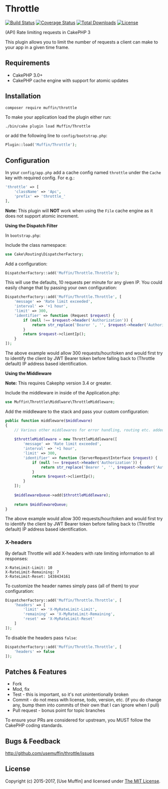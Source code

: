 # Throttle

[![Build Status](https://img.shields.io/travis/UseMuffin/Throttle/master.svg?style=flat-square)](https://travis-ci.org/UseMuffin/Throttle)
[![Coverage Status](https://img.shields.io/codecov/c/github/UseMuffin/Throttle.svg?style=flat-square)](https://codecov.io/github/UseMuffin/Throttle)
[![Total Downloads](https://img.shields.io/packagist/dt/muffin/throttle.svg?style=flat-square)](https://packagist.org/packages/muffin/throttle)
[![License](https://img.shields.io/badge/license-MIT-blue.svg?style=flat-square)](LICENSE)

(API) Rate limiting requests in CakePHP 3

This plugin allows you to limit the number of requests a client can make to your
app in a given time frame.

## Requirements

- CakePHP 3.0+
- CakePHP cache engine with support for atomic updates

## Installation

```
composer require muffin/throttle
```
To make your application load the plugin either run:

```bash
./bin/cake plugin load Muffin/Throttle
```

or add the following line to ``config/bootstrap.php``:

```php
Plugin::load('Muffin/Throttle');
```

## Configuration

In your `config/app.php` add a cache config named `throttle` under the `Cache` key
with required config. For e.g.:

```php
'throttle' => [
    'className' => 'Apc',
    'prefix' => 'throttle_'
],
```

**Note:** This plugin will **NOT** work when using the `File` cache engine as it
does not support atomic increment.

**Using the Dispatch Filter**

In `bootstrap.php`:

Include the class namespace:

```php
use Cake\Routing\DispatcherFactory;
```

Add a configuration:

```php
DispatcherFactory::add('Muffin/Throttle.Throttle');
```

This will use the defaults, 10 requests per minute for any given IP. You could
easily change that by passing your own configuration:

```php
DispatcherFactory::add('Muffin/Throttle.Throttle', [
    'message' => 'Rate limit exceeded',
    'interval' => '+1 hour',
    'limit' => 300,
    'identifier' => function (Request $request) {
        if (null !== $request->header('Authorization')) {
            return str_replace('Bearer ', '', $request->header('Authorization'));
        }
        return $request->clientIp();
    }
]);
```

The above example would allow 300 requests/hour/token and would first try to
identify the client by JWT Bearer token before falling back to
(Throttle default) IP address based identification.

**Using the Middleware**

**Note:** This requires Cakephp version 3.4 or greater.  

Include the middleware in inside of the Application.php:
```php
use Muffin\Throttle\Middlware\ThrottleMiddleware;
```

Add the middleware to the stack and pass your custom configuration:
```php
public function middleware($middleware)
{
    // Various other middlewares for error handling, routing etc. added here.
     
    $throttleMiddleware = new ThrottleMiddleware([
        'message' => 'Rate limit exceeded',
        'interval' => '+1 hour',
        'limit' => 300,
        'identifier' => function (ServerRequestInterface $request) {
            if (null !== $request->header('Authorization')) {
                return str_replace('Bearer ', '', $request->header('Authorization'));
            }
            return $request->clientIp();
        }
    ]);
    
    $middlewareQueue->add($throttleMiddleware);
    
    return $middlewareQueue;
}
```
The above example would allow 300 requests/hour/token and would first try to identify the client by JWT Bearer token before falling back to (Throttle default) IP address based identification. 

### X-headers

By default Throttle will add X-headers with rate limiting information
to all responses:

```
X-RateLimit-Limit: 10
X-RateLimit-Remaining: 7
X-RateLimit-Reset: 1438434161
```

To customize the header names simply pass (all of them) to your configuration:

```php
DispatcherFactory::add('Muffin/Throttle.Throttle', [
    'headers' => [
        'limit' => 'X-MyRateLimit-Limit',
        'remaining' => 'X-MyRateLimit-Remaining',
        'reset' => 'X-MyRateLimit-Reset'
    ]
]);
```

To disable the headers pass ``false``:

```php
DispatcherFactory::add('Muffin/Throttle.Throttle', [
    'headers' => false
]);
```

## Patches & Features

* Fork
* Mod, fix
* Test - this is important, so it's not unintentionally broken
* Commit - do not mess with license, todo, version, etc. (if you do change any, bump them into commits of
their own that I can ignore when I pull)
* Pull request - bonus point for topic branches

To ensure your PRs are considered for upstream, you MUST follow the CakePHP coding standards.

## Bugs & Feedback

http://github.com/usemuffin/throttle/issues

## License

Copyright (c) 2015-2017, [Use Muffin] and licensed under [The MIT License][mit].

[cakephp]:http://cakephp.org
[composer]:http://getcomposer.org
[mit]:http://www.opensource.org/licenses/mit-license.php
[muffin]:http://usemuffin.com
